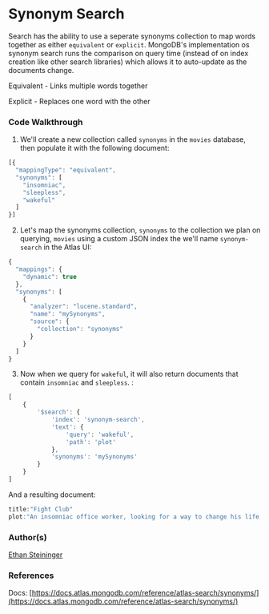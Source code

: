# Synonym Search

Search has the ability to use a seperate synonyms collection to map words together as either `equivalent` or `explicit`. MongoDB's implementation os synonym search runs the comparison on query time (instead of on index creation like other search libraries) which allows it to auto-update as the documents change.

Equivalent - Links multiple words together

Explicit - Replaces one word with the other

### Code Walkthrough

1. We'll create a new collection called `synonyms` in the `movies` database, then populate it with the following document:

``` javascript
[{
  "mappingType": "equivalent",
  "synonyms": [
    "insomniac",
    "sleepless",
    "wakeful"
  ]
}]
```

2. Let's map the synonyms collection, `synonyms` to the collection we plan on querying, `movies` using a custom JSON index the we'll name `synonym-search` in the Atlas UI:

``` javascript
{
  "mappings": {
    "dynamic": true
  },
  "synonyms": [
    {
      "analyzer": "lucene.standard",
      "name": "mySynonyms",
      "source": {
        "collection": "synonyms"
      }
    }
  ]
}
```

3. Now when we query for `wakeful`, it will also return documents that contain `insomniac` and `sleepless`. :

``` javascript
[
    {
        '$search': {
            'index': 'synonym-search',
            'text': {
                'query': 'wakeful',
                'path': 'plot'
            },
            'synonyms': 'mySynonyms'
        }
    }
]
```

And a resulting document:

``` javascript
title:"Fight Club"
plot:"An insomniac office worker, looking for a way to change his life, cros..."
```


### Author(s)  


[Ethan Steininger](https://github.com/esteininger)

### References  

Docs: [https://docs.atlas.mongodb.com/reference/atlas-search/synonyms/](https://docs.atlas.mongodb.com/reference/atlas-search/synonyms/)

